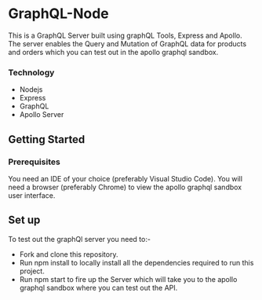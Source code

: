 # GraphQL-Node

This is a GraphQL Server built using graphQL Tools, Express and Apollo.
The server enables the Query and Mutation of GraphQL data for products and orders which you can test out in the apollo graphql sandbox.

### Technology

- Nodejs
- Express
- GraphQL
- Apollo Server

## Getting Started

### Prerequisites

You need an IDE of your choice (preferably Visual Studio Code). You will need a browser (preferably Chrome) to view the apollo graphql sandbox user interface.

## Set up

To test out the graphQl server you need to:-

- Fork and clone this repository.
- Run npm install to locally install all the dependencies required to run this project.
- Run npm start to fire up the Server which will take you to the apollo graphql sandbox where you can test out the API.
